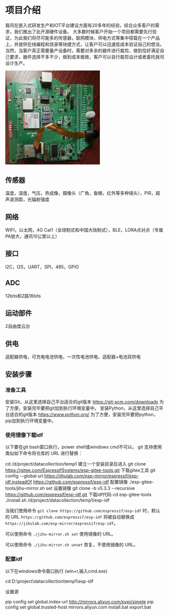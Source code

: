 # 项目介绍

我司在嵌入式研发生产和IOT平台建设方面有20多年的经验，综合众多客户的需求，我们推出了此开源硬件设备。
大多数时候客户开始一个项目都需要先行验证，为此我们将尽可能多的传感器，联网模块，供电方式等集中搭载在一个产品上，并提供在线编程和烧录等快捷方式，让客户可以迅速低成本验证自己的想法。
当然，当客户真正需要量产设备时，需要对多余的器件进行裁剪，做到恰好满足自己要求，器件选择不多不少，做到成本极致，客户可以自行裁剪设计或者委托我司设计生产。

<img src="docs/pcb02.jpg" alt="PCB图片" width="300"/>

## 传感器

温度，湿度，气压，热成像，摄像头（广角，鱼眼，红外等多种镜头），PIR，超声波测距，光辐射强度

## 网络

WIFI，以太网，4G Cat1（全球制式和中国大陆制式），BLE，LORA点对点（专属PA放大，通讯10公里以上）

## 接口

I2C，I2S，UART，SPI，485，GPIO

## ADC

12bits和2路16bits

## 运动部件

2自由度云台

## 供电

适配器供电，可充电电池供电，一次性电池供电，适配器+电池双供电


## 安装步骤

### 准备工具

安装Git，从这里选择自己平台适合的git版本 https://git-scm.com/downloads 为了方便，安装完毕要把git加到执行环境变量中。
安装Python，从这里选择自己平台适合的git版本 https://www.python.org/ 为了方便，安装完毕要把python，pip加到执行环境变量中。

   
### 使用镜像下载idf

以下要在git bash窗口执行，power shell或windows cmd不可以。
git 支持使用类似如下命令将仓库的 URL 进行替换：


cd /d/project/datacollection/temp1 建立一个安装目录后进入
git clone https://gitee.com/EspressifSystems/esp-gitee-tools.git 下载gitee工具
git config --global url.https://jihulab.com/esp-mirror/espressif/esp-idf.insteadOf https://github.com/espressif/esp-idf 配置镜像
./esp-gitee-tools/jihu-mirror.sh set 设置镜像
git clone -b v5.3.3 --recursive https://github.com/espressif/esp-idf.git 下载idf代码
cd esp-gitee-tools
./install.sh /d/project/datacollection/temp1/esp-idf



当我们使用命令 `git clone https://github.com/espressif/esp-idf` 时，默认的 URL `https://github.com/espressif/esp-idf` 将被自动替换成 `https://jihulab.com/esp-mirror/espressif/esp-idf`。


可以使用命令 `./jihu-mirror.sh set` 使用镜像的 URL。

可以使用命令 `./jihu-mirror.sh unset` 恢复，不使用镜像的 URL。

### 配置idf

以下在windows命令窗口执行 (win+r,输入cmd.exe)


cd D:\project\datacollection\temp1\esp-idf


设置源


pip config set global.index-url http://mirrors.aliyun.com/pypi/simple
pip config set global.trusted-host mirrors.aliyun.com
install.bat
export.bat

